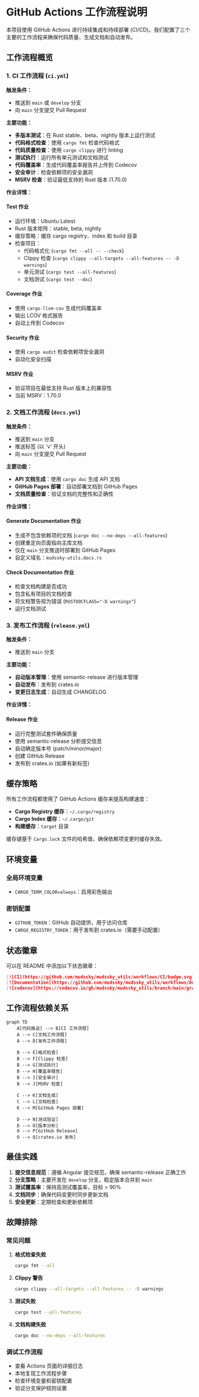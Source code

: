 # GitHub Actions 工作流程说明

本项目使用 GitHub Actions 进行持续集成和持续部署 (CI/CD)。我们配置了三个主要的工作流程来确保代码质量、生成文档和自动发布。

## 工作流程概览

### 1. CI 工作流程 (`ci.yml`)

**触发条件：**
- 推送到 `main` 或 `develop` 分支
- 向 `main` 分支提交 Pull Request

**主要功能：**
- **多版本测试**：在 Rust stable、beta、nightly 版本上运行测试
- **代码格式检查**：使用 `cargo fmt` 检查代码格式
- **代码质量检查**：使用 `cargo clippy` 进行 linting
- **测试执行**：运行所有单元测试和文档测试
- **代码覆盖率**：生成代码覆盖率报告并上传到 Codecov
- **安全审计**：检查依赖项的安全漏洞
- **MSRV 检查**：验证最低支持的 Rust 版本 (1.70.0)

**作业详情：**

#### Test 作业
- 运行环境：Ubuntu Latest
- Rust 版本矩阵：stable, beta, nightly
- 缓存策略：缓存 cargo registry、index 和 build 目录
- 检查项目：
  - 代码格式化 (`cargo fmt --all -- --check`)
  - Clippy 检查 (`cargo clippy --all-targets --all-features -- -D warnings`)
  - 单元测试 (`cargo test --all-features`)
  - 文档测试 (`cargo test --doc`)

#### Coverage 作业
- 使用 `cargo-llvm-cov` 生成代码覆盖率
- 输出 LCOV 格式报告
- 自动上传到 Codecov

#### Security 作业
- 使用 `cargo audit` 检查依赖项安全漏洞
- 自动化安全扫描

#### MSRV 作业
- 验证项目在最低支持 Rust 版本上的兼容性
- 当前 MSRV：1.70.0

### 2. 文档工作流程 (`docs.yml`)

**触发条件：**
- 推送到 `main` 分支
- 推送标签 (以 'v' 开头)
- 向 `main` 分支提交 Pull Request

**主要功能：**
- **API 文档生成**：使用 `cargo doc` 生成 API 文档
- **GitHub Pages 部署**：自动部署文档到 GitHub Pages
- **文档质量检查**：验证文档的完整性和正确性

**作业详情：**

#### Generate Documentation 作业
- 生成不包含依赖项的文档 (`cargo doc --no-deps --all-features`)
- 创建重定向页面指向主库文档
- 仅在 `main` 分支推送时部署到 GitHub Pages
- 自定义域名：`mudssky-utils.docs.rs`

#### Check Documentation 作业
- 检查文档构建是否成功
- 包含私有项目的文档检查
- 将文档警告视为错误 (`RUSTDOCFLAGS="-D warnings"`)
- 运行文档测试

### 3. 发布工作流程 (`release.yml`)

**触发条件：**
- 推送到 `main` 分支

**主要功能：**
- **自动版本管理**：使用 semantic-release 进行版本管理
- **自动发布**：发布到 crates.io
- **变更日志生成**：自动生成 CHANGELOG

**作业详情：**

#### Release 作业
- 运行完整测试套件确保质量
- 使用 semantic-release 分析提交信息
- 自动确定版本号 (patch/minor/major)
- 创建 GitHub Release
- 发布到 crates.io (如果有新标签)

## 缓存策略

所有工作流程都使用了 GitHub Actions 缓存来提高构建速度：

- **Cargo Registry 缓存**：`~/.cargo/registry`
- **Cargo Index 缓存**：`~/.cargo/git`
- **构建缓存**：`target` 目录

缓存键基于 `Cargo.lock` 文件的哈希值，确保依赖项变更时缓存失效。

## 环境变量

### 全局环境变量
- `CARGO_TERM_COLOR=always`：启用彩色输出

### 密钥配置
- `GITHUB_TOKEN`：GitHub 自动提供，用于访问仓库
- `CARGO_REGISTRY_TOKEN`：用于发布到 crates.io（需要手动配置）

## 状态徽章

可以在 README 中添加以下状态徽章：

```markdown
[![CI](https://github.com/mudssky/mudssky_utils/workflows/CI/badge.svg)](https://github.com/mudssky/mudssky_utils/actions/workflows/ci.yml)
[![Documentation](https://github.com/mudssky/mudssky_utils/workflows/Documentation/badge.svg)](https://github.com/mudssky/mudssky_utils/actions/workflows/docs.yml)
[![codecov](https://codecov.io/gh/mudssky/mudssky_utils/branch/main/graph/badge.svg)](https://codecov.io/gh/mudssky/mudssky_utils)
```

## 工作流程依赖关系

```mermaid
graph TD
    A[代码推送] --> B[CI 工作流程]
    A --> C[文档工作流程]
    A --> D[发布工作流程]
    
    B --> E[格式检查]
    B --> F[Clippy 检查]
    B --> G[测试执行]
    B --> H[覆盖率报告]
    B --> I[安全审计]
    B --> J[MSRV 检查]
    
    C --> K[文档生成]
    C --> L[文档检查]
    K --> M[GitHub Pages 部署]
    
    D --> N[测试验证]
    D --> O[版本分析]
    O --> P[GitHub Release]
    O --> Q[crates.io 发布]
```

## 最佳实践

1. **提交信息规范**：遵循 Angular 提交规范，确保 semantic-release 正确工作
2. **分支策略**：主要开发在 `develop` 分支，稳定版本合并到 `main`
3. **测试覆盖率**：保持高测试覆盖率，目标 > 90%
4. **文档同步**：确保代码变更时同步更新文档
5. **安全更新**：定期检查和更新依赖项

## 故障排除

### 常见问题

1. **格式检查失败**
   ```bash
   cargo fmt --all
   ```

2. **Clippy 警告**
   ```bash
   cargo clippy --all-targets --all-features -- -D warnings
   ```

3. **测试失败**
   ```bash
   cargo test --all-features
   ```

4. **文档构建失败**
   ```bash
   cargo doc --no-deps --all-features
   ```

### 调试工作流程

- 查看 Actions 页面的详细日志
- 本地复现工作流程步骤
- 检查环境变量和密钥配置
- 验证分支保护规则设置
